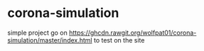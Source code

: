 # corona-simulation
 simple project 
go on https://ghcdn.rawgit.org/wolfpat01/corona-simulation/master/index.html
to test on the site
